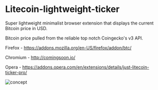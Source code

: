 # Litecoin-lightweight-ticker

Super lightweight minimalist browser extension that displays the current Bitcoin price in USD.

Bitcoin price pulled from the reliable top notch Coingecko's v3 API.

Firefox - https://addons.mozilla.org/en-US/firefox/addon/btc/

Chromium - http://comingsoon.io/

Opera - https://addons.opera.com/en/extensions/details/just-litecoin-ticker-pro/




![concept](https://raw.githubusercontent.com/nfl0/Litecoin-lightweight-ticker/master/Docs/Screenshot.png)
